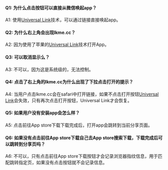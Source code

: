 #### **Q1:  为什么点击按钮可以直接从微信唤起app？**  
A1:  使用[Universal Link](https://www.linkedme.cc/blog/square/586f15db8ecaaf415cbcc6ff)技术，可以通过链接直接唤起app。

#### **Q2:  为什么右上角会出现lkme.cc？**  
A2:  因为使用了苹果的[Universal Link](https://www.linkedme.cc/blog/square/586f15db8ecaaf415cbcc6ff)技术打开App。

#### **Q3:  可以取消显示么？**  
A3:  不可以，因为这是系统级的，无法控制。

#### **Q4:  点击了右上角的lkme.cc为什么出现了下拉点击打开的提示？**  
A4:  当用户点击lkme.cc会在safari中打开链接，如果不点击打开按钮[Universal Link](https://www.linkedme.cc/blog/square/586f15db8ecaaf415cbcc6ff)会失效，只有再次点击打开按钮，Universal Link才会恢复。

#### **Q5:  如果用户没有安装app会怎么样？**  
A5:  点击前往App store下载下载完成后，打开app会跳转到当前分享页面。

#### **Q6:  如果没有点击前往App store下载自己去App store搜索下载，下载完成后可以跳转到分享页吗？**  
A6:  不可以，只有点击前往App store下载按钮才会记录浏览器指纹信息，用于匹配跳转指定页，如果没有点击按钮就不会记录信息。